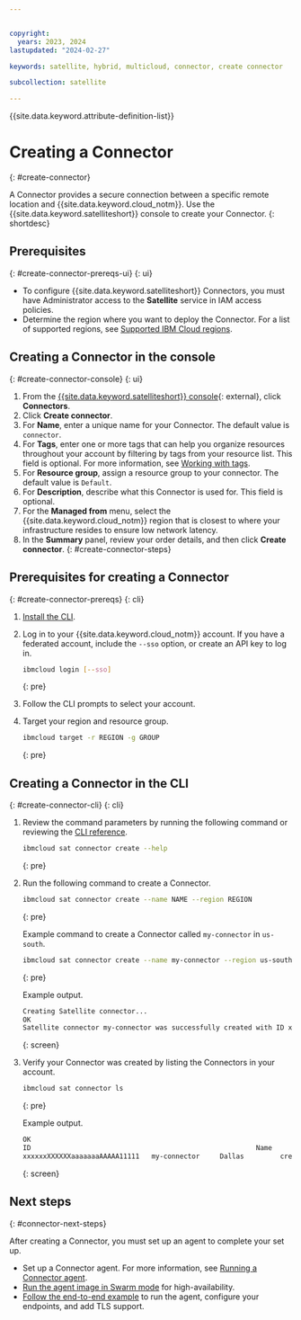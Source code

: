 ```yaml
---


copyright:
  years: 2023, 2024
lastupdated: "2024-02-27"

keywords: satellite, hybrid, multicloud, connector, create connector

subcollection: satellite

---
```


{{site.data.keyword.attribute-definition-list}}

# Creating a Connector
{: #create-connector}

A Connector provides a secure connection between a specific remote location and {{site.data.keyword.cloud_notm}}. Use the {{site.data.keyword.satelliteshort}} console to create your Connector.
{: shortdesc}

## Prerequisites
{: #create-connector-prereqs-ui}
{: ui}

- To configure {{site.data.keyword.satelliteshort}} Connectors, you must have Administrator access to the **Satellite** service in IAM access policies.
- Determine the region where you want to deploy the Connector. For a list of supported regions, see [Supported IBM Cloud regions](/docs/satellite?topic=satellite-sat-regions).


## Creating a Connector in the console
{: #create-connector-console}
{: ui}

1. From the [{{site.data.keyword.satelliteshort}} console](https://cloud.ibm.com/satellite/locations){: external}, click **Connectors**.
1. Click **Create connector**.
1. For **Name**, enter a unique name for your Connector. The default value is `connector`.
1. For **Tags**, enter one or more tags that can help you organize resources throughout your account by filtering by tags from your resource list. This field is optional. For more information, see [Working with tags](/docs/account?topic=account-tag).
1. For **Resource group**, assign a resource group to your connector. The default value is `Default`.
1. For **Description**, describe what this Connector is used for. This field is optional.
1. For the **Managed from** menu, select the {{site.data.keyword.cloud_notm}} region that is closest to where your infrastructure resides to ensure low network latency.
1. In the **Summary** panel, review your order details, and then click **Create connector**. 
{: #create-connector-steps}



## Prerequisites for creating a Connector
{: #create-connector-prereqs}
{: cli}

1. [Install the CLI](/docs/openshift?topic=openshift-cli-install&interface=cli).

1. Log in to your {{site.data.keyword.cloud_notm}} account. If you have a federated account, include the `--sso` option, or create an API key to log in.

    ```sh
    ibmcloud login [--sso]
    ```
    {: pre}

1. Follow the CLI prompts to select your account.

1. Target your region and resource group.

    ```sh
    ibmcloud target -r REGION -g GROUP
    ```
    {: pre}


## Creating a Connector in the CLI
{: #create-connector-cli}
{: cli}

1. Review the command parameters by running the following command or reviewing the [CLI reference](/docs/satellite?topic=satellite-satellite-cli-reference#connector-create-cli).
    ```sh
    ibmcloud sat connector create --help
    ```
    {: pre}

1. Run the following command to create a Connector.

    ```sh
    ibmcloud sat connector create --name NAME --region REGION
    ```
    {: pre}

    Example command to create a Connector called `my-connector` in `us-south`.
    ```sh
    ibmcloud sat connector create --name my-connector --region us-south
    ```
    {: pre}

    Example output.
    ```sh
    Creating Satellite connector...
    OK
    Satellite connector my-connector was successfully created with ID xxxxxxXXXXXXaaaaaaaAAAAA11111
    ```
    {: screen}

1. Verify your Connector was created by listing the Connectors in your account.

    ```sh
    ibmcloud sat connector ls
    ```
    {: pre}

    Example output.
    ```sh
    OK
    ID                                                        Name             Managed From   State
    xxxxxxXXXXXXaaaaaaaAAAAA11111   my-connector     Dallas         created
    ```
    {: screen}


## Next steps
{: #connector-next-steps}

After creating a Connector, you must set up an agent to complete your set up.

- Set up a Connector agent. For more information, see [Running a Connector agent](/docs/satellite?topic=satellite-run-agent-locally).
- [Run the agent image in Swarm mode](/docs/satellite?topic=satellite-run-agent-swarm) for high-availability.
- [Follow the end-to-end example](/docs/satellite?topic=satellite-end-to-end) to run the agent, configure your endpoints, and add TLS support.




